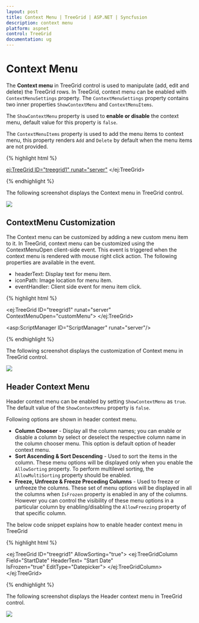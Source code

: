 ```yaml
---
layout: post
title: Context Menu | TreeGrid | ASP.NET | Syncfusion
description: context menu
platform: aspnet
control: TreeGrid
documentation: ug
---
```


# Context Menu

The **Context menu** in TreeGrid control is used to manipulate (add, edit and delete) the TreeGrid rows. In TreeGrid, context menu can be enabled with `ContextMenuSettings` property. The `ContextMenuSettings` property contains two inner properties `ShowContextMenu` and `ContextMenuItems`.

The `ShowContextMenu` property is used to **enable or disable** the context menu, default value for this property is `false`.

The `ContextMenuItems` property is used to add the menu items to context menu, this property renders `Add` and `Delete` by default when the menu items are not provided.

{% highlight html %}

<ej:TreeGrid ID="treegrid1" runat="server">
  <EditSettings AllowEditing="true" EditMode="rowEditing" />
  <ContextMenuSettings ShowContextMenu="true" ContextMenuItems="add,edit,delete"/>
</ej:TreeGrid>

{% endhighlight %}

The following screenshot displays the Context menu in TreeGrid control.

 ![](Context-Menu_images/Context-Menu_img1.png) 



## ContextMenu Customization

The Context menu can be customized by adding a new custom menu item to it. In TreeGrid, context menu can be customized using the ContextMenuOpen client-side event. This event is triggered when the context menu is rendered with mouse right click action. The following properties are available in the event.

* headerText: Display text for menu item.
* iconPath: Image location for menu item.
* eventHandler: Client side event for menu item click.

{% highlight html %}

<ej:TreeGrid ID="treegrid1" runat="server" ContextMenuOpen="customMenu">
  <ContextMenuSettings ShowContextMenu="true" />
</ej:TreeGrid>

<asp:ScriptManager ID="ScriptManager" runat="server"/>
<script type=”text/javascript”>
function contextMenuOpen(args) {
        args.contextMenuItems.push({
            headerText: "Custom Menu",
            iconPath: "url(../content/images/treegrid/Folder.png)",
            eventHandler: customMenuClick,
        });
    }
function customMenuClick(args) {
  //Bind actions for custom menu here
}
</script>

{% endhighlight %}

The following screenshot displays the customization of Context menu in TreeGrid control.

![](Context-Menu_images/Context-Menu_img2.png) 

## Header Context Menu
Header context menu can be enabled by setting `ShowContextMenu` as `true`. The default value of the `ShowContextMenu` property is `false`.

Following options are shown in header context menu. 

* **Column Chooser** - Display all the column names; you can enable or disable a column by select or deselect the respective column name in the column chooser menu. This option is default option of header context menu.
* **Sort Ascending & Sort Descending** - Used to sort the items in the column. These menu options will be displayed only when you enable the `AllowSorting` property. To perform multilevel sorting, the `AllowMultiSorting` property should be enabled.
* **Freeze, Unfreeze & Freeze Preceding Columns** - Used to freeze or unfreeze the columns. These set of menu options will be displayed in all the columns when `IsFrozen` property is enabled in any of the columns. However you can control the visibility of these menu options in a particular column by enabling/disabling the `AllowFreezing` property of that specific column.

The below code snippet explains how to enable header context menu in TreeGrid

{% highlight html %}

<ej:TreeGrid ID="treegrid1" AllowSorting="true">
  <ContextMenuSettings ShowContextMenu="true" />
  <Columns>
    <ej:TreeGridColumn Field="StartDate" HeaderText= "Start Date"   
      IsFrozen="true" EditType="Datepicker">
    </ej:TreeGridColumn>
  </Columns>
</ej:TreeGrid>

{% endhighlight %}


The following screenshot displays the Header context menu in TreeGrid control.

![](Context-Menu_images/Context-Menu_img3.png)







